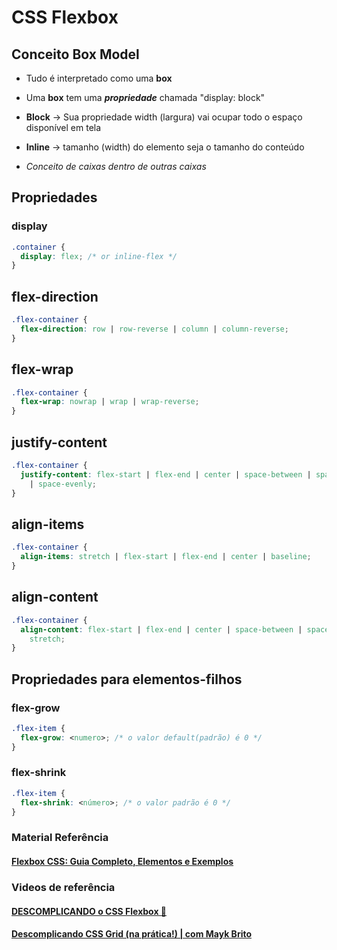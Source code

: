 # CSS Flexbox

## Conceito Box Model

- Tudo é interpretado como uma **box**

- Uma **box** tem uma **_propriedade_** chamada "display: block"

- **Block** -> Sua propriedade width (largura) vai ocupar todo o espaço disponível em tela

- **Inline** -> tamanho (width) do elemento seja o tamanho do conteúdo

- _Conceito de caixas dentro de outras caixas_

## Propriedades

### display

```css
.container {
  display: flex; /* or inline-flex */
}
```

## flex-direction

```css
.flex-container {
  flex-direction: row | row-reverse | column | column-reverse;
}
```

## flex-wrap

```css
.flex-container {
  flex-wrap: nowrap | wrap | wrap-reverse;
}
```

## justify-content

```css
.flex-container {
  justify-content: flex-start | flex-end | center | space-between | space-around
    | space-evenly;
}
```

## align-items

```css
.flex-container {
  align-items: stretch | flex-start | flex-end | center | baseline;
}
```

## align-content

```css
.flex-container {
  align-content: flex-start | flex-end | center | space-between | space-around |
    stretch;
}
```

## Propriedades para elementos-filhos

### flex-grow

```css
.flex-item {
  flex-grow: <numero>; /* o valor default(padrão) é 0 */
}
```

### flex-shrink

```css
.flex-item {
  flex-shrink: <número>; /* o valor padrão é 0 */
}
```

### Material Referência

#### [Flexbox CSS: Guia Completo, Elementos e Exemplos](https://www.alura.com.br/artigos/css-guia-do-flexbox?utm_term=&utm_campaign=&utm_source=adwords&utm_medium=ppc&hsa_acc=7964138385&hsa_cam=20987928442&hsa_grp=157916200306&hsa_ad=689395782879&hsa_src=g&hsa_tgt=dsa-2273097816642&hsa_kw=&hsa_mt=&hsa_net=adwords&hsa_ver=3&gad_source=1&gclid=CjwKCAjw1920BhA3EiwAJT3lScBlZzps5VuGpGXFDbpAJ_CxLiJOm1JuqovzW3-ZW-a2oT0K-XOJgxoCH1cQAvD_BwE)

### Videos de referência

#### [DESCOMPLICANDO o CSS Flexbox 🤯](https://www.youtube.com/watch?v=gOMK_xruAqc)

#### [Descomplicando CSS Grid (na prática!) | com Mayk Brito](https://www.youtube.com/watch?v=lh0qB15vRoo)

<!-- Display Flex
	justify-content -> onde o elemento começa
		flex-start - default
		flex-end - final da tela
		space-around - espaço ao redor
		space-between - espaço entre os elementos
		space-evenly - espaço constante entre elementos

	align-items -> alinhar no meio (eixo principal)
		flex-start
		flex-end
		center

	gap: 1rem (10 px) -> não necessário margin
-->
